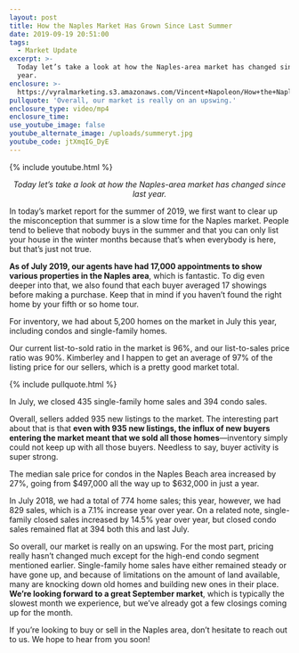 ```yaml
---
layout: post
title: How the Naples Market Has Grown Since Last Summer
date: 2019-09-19 20:51:00
tags:
  - Market Update
excerpt: >-
  Today let’s take a look at how the Naples-area market has changed since last
  year.
enclosure: >-
  https://vyralmarketing.s3.amazonaws.com/Vincent+Napoleon/How+the+Naples+Market+Has+Grown+Since+Last+Summer.mp4
pullquote: 'Overall, our market is really on an upswing.'
enclosure_type: video/mp4
enclosure_time:
use_youtube_image: false
youtube_alternate_image: /uploads/summeryt.jpg
youtube_code: jtXmqIG_DyE
---
```


{% include youtube.html %}

<p style= "text-align:center;"><em>Today let’s take a look at how the Naples-area market has changed since last year.</em></p>

In today’s market report for the summer of 2019, we first want to clear up the misconception that summer is a slow time for the Naples market. People tend to believe that nobody buys in the summer and that you can only list your house in the winter months because that’s when everybody is here, but that’s just not true.

**As of July 2019, our agents have had 17,000 appointments to show various properties in the Naples area**, which is fantastic. To dig even deeper into that, we also found that each buyer averaged 17 showings before making a purchase. Keep that in mind if you haven’t found the right home by your fifth or so home tour.

For inventory, we had about 5,200 homes on the market in July this year, including condos and single-family homes.

Our current list-to-sold ratio in the market is 96%, and our list-to-sales price ratio was 90%. Kimberley and I happen to get an average of 97% of the listing price for our sellers, which is a pretty good market total.

{% include pullquote.html %}

In July, we closed 435 single-family home sales and 394 condo sales.

Overall, sellers added 935 new listings to the market. The interesting part about that is that **even with 935 new listings, the influx of new buyers entering the market meant that we sold all those homes**—inventory simply could not keep up with all those buyers. Needless to say, buyer activity is super strong.&nbsp;

The median sale price for condos in the Naples Beach area increased by 27%, going from $497,000 all the way up to $632,000 in just a year.&nbsp;

In July 2018, we had a total of 774 home sales; this year, however, we had 829 sales, which is a 7.1% increase year over year. On a related note, single-family closed sales increased by 14.5% year over year, but closed condo sales remained flat at 394 both this and last July.

So overall, our market is really on an upswing. For the most part, pricing really hasn’t changed much except for the high-end condo segment mentioned earlier. Single-family home sales have either remained steady or have gone up, and because of limitations on the amount of land available, many are knocking down old homes and building new ones in their place. **We’re looking forward to a great September market**, which is typically the slowest month we experience, but we’ve already got a few closings coming up for the month.

If you’re looking to buy or sell in the Naples area, don’t hesitate to reach out to us. We hope to hear from you soon\!
